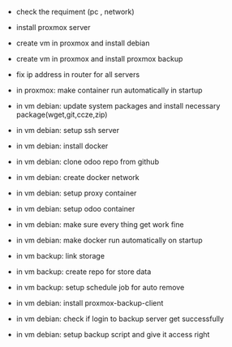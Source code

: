 * check the requiment (pc , network)

* install proxmox server
* create vm in proxmox and install debian
* create vm in proxmox and install proxmox backup
* fix ip address in router for all servers
* in proxmox: make container run automatically in startup
* in vm debian: update system packages and install necessary package(wget,git,ccze,zip)
* in vm debian: setup ssh server
* in vm debian: install docker
* in vm debian: clone odoo repo from github
* in vm debian: create docker network
* in vm debian: setup proxy container
* in vm debian: setup odoo container
* in vm debian: make sure every thing get work fine
* in vm debian: make docker run automatically on startup
* in vm backup: link storage
* in vm backup: create repo for store data
* in vm backup: setup schedule job  for auto remove
* in vm debian: install proxmox-backup-client
* in vm debian: check if login to backup server get successfully
* in vm debian: setup backup script and give it access right

